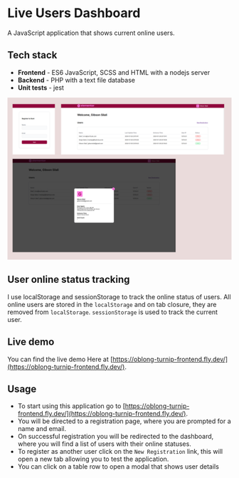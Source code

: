# Live Users Dashboard

A JavaScript application that shows current online users.

## Tech stack

- **Frontend** - ES6 JavaScript, SCSS and HTML with a nodejs server
- **Backend** - PHP with a text file database
- **Unit tests** - jest

![Screenshot](./screenshots.png "Screenshot")

## User online status tracking

I use localStorage and sessionStorage to track the online status of users.
All online users are stored in the `localStorage` and on tab closure, they are removed from `localStorage`.
`sessionStorage` is used to track the current user.

## Live demo

You can find the live demo Here at [https://oblong-turnip-frontend.fly.dev/](https://oblong-turnip-frontend.fly.dev/).

## Usage

- To start using this application go to [https://oblong-turnip-frontend.fly.dev/](https://oblong-turnip-frontend.fly.dev/).
- You will be directed to a registration page, where you are prompted for a name and email.
- On successful registration you will be redirected to the dashboard, where you will find a list of users with their online statuses.
- To register as another user click on the `New Registration` link, this will open a new tab allowing you to test the application.
- You can click on a table row to open a modal that shows user details
